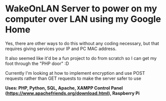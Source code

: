 # WakeOnLAN Server to power on my computer over LAN using my Google Home

Yes, there are other ways to do this without any coding necessary, but that requires giving services your IP and PC MAC address.

It also seemed like it'd be a fun project to do from scratch so I can get my foot through the "PHP door" :D

Currently I'm looking at how to implement encryption and use POST requests rather than GET requests to make the server safer to use

**Uses: PHP, Python, SQL, Apache, XAMPP Control Panel (https://www.apachefriends.org/download.html), Raspberry Pi**
